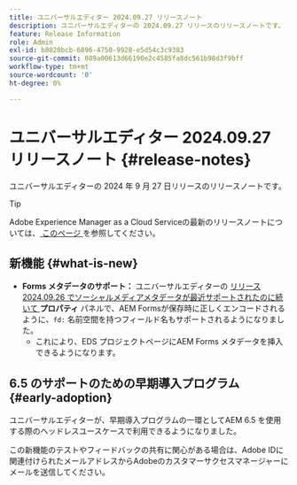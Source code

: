 ```yaml
---
title: ユニバーサルエディター 2024.09.27 リリースノート
description: ユニバーサルエディターの 2024.09.27 リリースのリリースノートです。
feature: Release Information
role: Admin
exl-id: b8020bcb-6896-4750-9928-e5d54c3c9383
source-git-commit: 089a00613d66190e2c4585fa8dc561b98d3f9bff
workflow-type: tm+mt
source-wordcount: '0'
ht-degree: 0%

---
```


# ユニバーサルエディター 2024.09.27 リリースノート {#release-notes}

ユニバーサルエディターの 2024 年 9 月 27 日リリースのリリースノートです。

>[!TIP]
>
>Adobe Experience Manager as a Cloud Serviceの最新のリリースノートについては、[ このページ ](/help/release-notes/release-notes-cloud/release-notes-current.md) を参照してください。

## 新機能 {#what-is-new}

* **Forms メタデータのサポート：** ユニバーサルエディターの [ リリース 2024.09.26 でソーシャルメディアメタデータが最近サポートされたのに続いて ](/help/release-notes/universal-editor/2024/2024-09-26.md)**プロパティ** パネルで、AEM Formsが保存時に正しくエンコードされるように、`fd:` 名前空間を持つフィールド名もサポートされるようになりました。
   * これにより、EDS プロジェクトページにAEM Forms メタデータを挿入できるようになります。

## 6.5 のサポートのための早期導入プログラム {#early-adoption}

ユニバーサルエディターが、早期導入プログラムの一環としてAEM 6.5 を使用する際のヘッドレスユースケースで利用できるようになりました。

この新機能のテストやフィードバックの共有に関心がある場合は、Adobe IDに関連付けられたメールアドレスからAdobeのカスタマーサクセスマネージャーにメールを送信してください。
